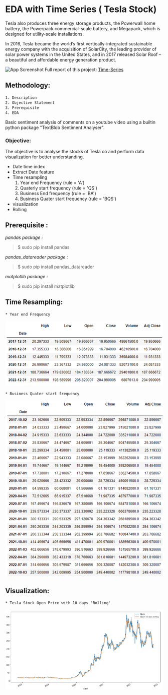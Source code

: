 # **EDA with Time Series ( Tesla Stock)**

Tesla also produces three energy storage products, the Powerwall home battery, the Powerpack commercial-scale battery, and Megapack, which is designed for utility-scale installations.

In 2016, Tesla became the world’s first vertically-integrated sustainable energy company with the acquisition of SolarCity, the leading provider of solar power systems in the United States, and in 2017 released Solar Roof – a beautiful and affordable energy generation product.


![App Screenshot](https://img.money.com/2021/05/Investing-How-To-Buy-Tesla-Stock.jpg)
Full report of this project: [Time-Series](https://github.com/L-VinayKumar/EDA-with-Time-Series-/blob/main/Time_series_EDA/Tesla_data.ipynb)
## Methodology:

    1. Description
    2. Objective Statement
    3. Prerequisite
    4. EDA

Basic sentiment analysis of comments on a youtube video using a builtin python package "TextBlob Sentiment Analyser".
### Objective:
The objective is to analyse the stocks of Tesla co and perform data visualization for better understanding.

* Date time index
* Extract Date feature
* Time resampling
    1. Year end Frequency (rule = 'A')
    2. Quaterly start frequency (rule = 'QS')
    3. Business End frequency (rule = 'BA')
    4. Business Quater start frequency (rule = 'BQS')
* visualization
* Rolling


## Prerequisite :
_pandas package :_

> $ sudo pip install pandas

_pandas_datareader package :_

> $ sudo pip install pandas_datareader

_matplotlib package :_

> $ sudo pip install matplotlib


## Time Resampling:
    * Year end Frequency
![Logo](https://github.com/L-VinayKumar/EDA-with-Time-Series-/blob/main/Time_series_EDA/Year-end-Freq.PNG?raw=true)
    

    * Business Quater start frequency
![Logo](https://github.com/L-VinayKumar/EDA-with-Time-Series-/blob/main/Time_series_EDA/Business-quater-start-Freq.PNG?raw=true)

## Visualization:
    * Tesla Stock Open Price with 10 days 'Rolling'
![Logo](https://github.com/L-VinayKumar/EDA-with-Time-Series-/blob/main/Time_series_EDA/10-days_Rolling.PNG?raw=true)
